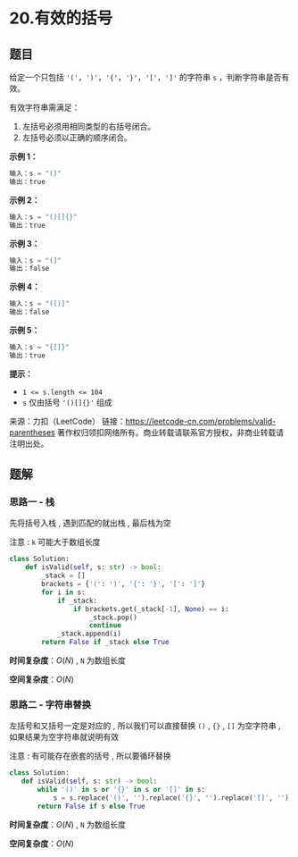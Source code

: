 # 20.有效的括号




<extoc></extoc>

## 题目


给定一个只包括 `'('`，`')'`，`'{'`，`'}'`，`'['`，`']'` 的字符串 `s` ，判断字符串是否有效。

有效字符串需满足：

1. 左括号必须用相同类型的右括号闭合。
2. 左括号必须以正确的顺序闭合。

**示例 1：**

```python
输入：s = "()"
输出：true
```

**示例 2：**

```python
输入：s = "()[]{}"
输出：true
```

**示例 3：**

```python
输入：s = "(]"
输出：false
```

**示例 4：**

```python
输入：s = "([)]"
输出：false
```

**示例 5：**

```python
输入：s = "{[]}"
输出：true
```

**提示：**

- `1 <= s.length <= 104`
- `s` 仅由括号 `'()[]{}'` 组成

来源：力扣（LeetCode）
链接：https://leetcode-cn.com/problems/valid-parentheses
著作权归领扣网络所有。商业转载请联系官方授权，非商业转载请注明出处。

## 题解

### 思路一 - 栈

先将括号入栈 , 遇到匹配的就出栈 , 最后栈为空

注意 : `k` 可能大于数组长度

```python
class Solution:
    def isValid(self, s: str) -> bool:
        _stack = []
        brackets = {'(': ')', '{': '}', '[': ']'}
        for i in s:
            if _stack:
                if brackets.get(_stack[-1], None) == i:
                    _stack.pop()
                    continue
            _stack.append(i)
        return False if _stack else True
```

**时间复杂度**：$O(N)$ , `N` 为数组长度

**空间复杂度**：$O(N)$

### 思路二 - 字符串替换

左括号和又括号一定是对应的 , 所以我们可以直接替换 `()` , `{}` , `[]` 为空字符串 , 如果结果为空字符串就说明有效

注意 : 有可能存在嵌套的括号 , 所以要循环替换

 ```python
class Solution:
    def isValid(self, s: str) -> bool:
        while '()' in s or '{}' in s or '[]' in s:
            s = s.replace('()', '').replace('{}', '').replace('[]', '')
        return False if s else True
 ```

**时间复杂度**：$O(N)$ , `N` 为数组长度

**空间复杂度**：$O(N)$